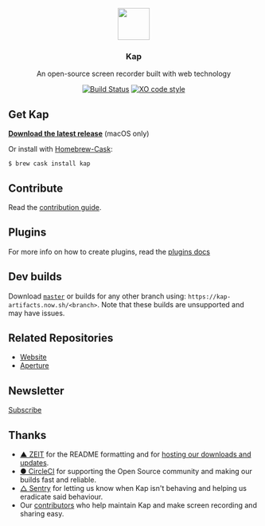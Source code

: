<p align="center">
  <img src="https://getkap.co/static/favicon/kap.svg" height="64">
  <h3 align="center">Kap</h3>
  <p align="center">An open-source screen recorder built with web technology<p>
  <p align="center"><a href="https://circleci.com/gh/wulkano/kap"><img src="https://circleci.com/gh/wulkano/kap.svg?style=shield" alt="Build Status"></a> <a href="https://github.com/sindresorhus/xo"><img src="https://img.shields.io/badge/code_style-XO-5ed9c7.svg" alt="XO code style"></a></p>
</p>

## Get Kap

**[Download the latest release](https://kap-updates.now.sh/download)** (macOS only)

Or install with [Homebrew-Cask](https://caskroom.github.io):

```
$ brew cask install kap
```

## Contribute

Read the [contribution guide](contributing.md).

## Plugins

For more info on how to create plugins, read the [plugins docs](docs/plugins.md)

## Dev builds

Download [`master`](https://kap-artifacts.now.sh/master) or builds for any other branch using: `https://kap-artifacts.now.sh/<branch>`. Note that these builds are unsupported and may have issues.<br>

## Related Repositories

- [Website](https://github.com/wulkano/kap-website)
- [Aperture](https://github.com/wulkano/aperture)

## Newsletter

[Subscribe](http://eepurl.com/ch90_1)

## Thanks

- [▲ ZEIT](https://zeit.co/) for the README formatting and for [hosting our downloads and updates](https://zeit.co/now/).
- [● CircleCI](https://circleci.com/) for supporting the Open Source community and making our builds fast and reliable.
- [△ Sentry](https://sentry.io/) for letting us know when Kap isn't behaving and helping us eradicate said behaviour.
- Our [contributors](https://github.com/wulkano/kap/contributors) who help maintain Kap and make screen recording and sharing easy.
